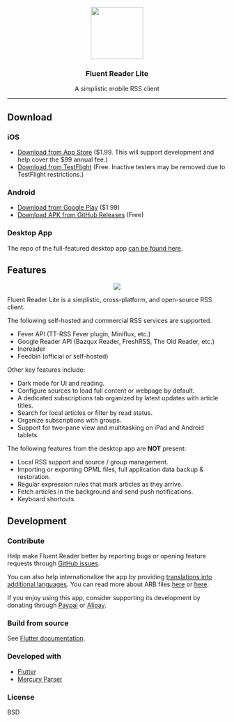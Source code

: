 <p align="center">
  <img width="120" height="120" src="https://github.com/yang991178/fluent-reader/raw/master/build/icon.png">
</p>
<h3 align="center">Fluent Reader Lite</h3>
<p align="center">A simplistic mobile RSS client</p>
<hr />

## Download

### iOS

- [Download from App Store](https://apps.apple.com/app/id1549611796) ($1.99. This will support development and help cover the $99 annual fee.)
- [Download from TestFlight](https://testflight.apple.com/join/9fwRtH8C) (Free. Inactive testers may be removed due to TestFlight restrictions.)

### Android

- [Download from Google Play](https://play.google.com/store/apps/details?id=me.hyliu.fluent_reader_lite) ($1.99)
- [Download APK from GitHub Releases](https://github.com/yang991178/fluent-reader-lite/releases) (Free)

### Desktop App

The repo of the full-featured desktop app [can be found here](https://github.com/yang991178/fluent-reader).

## Features

<p align="center">
  <img src="https://github.com/yang991178/fluent-reader-lite/raw/master/assets/demo/demo.png">
</p>

Fluent Reader Lite is a simplistic, cross-platform, and open-source RSS client.

The following self-hosted and commercial RSS services are supported.

- Fever API (TT-RSS Fever plugin, Miniflux, etc.)
- Google Reader API (Bazqux Reader, FreshRSS, The Old Reader, etc.)
- Inoreader
- Feedbin (official or self-hosted)

Other key features include:

- Dark mode for UI and reading.
- Configure sources to load full content or webpage by default.
- A dedicated subscriptions tab organized by latest updates with article titles.
- Search for local articles or filter by read status.
- Organize subscriptions with groups.
- Support for two-pane view and multitasking on iPad and Android tablets.

The following features from the desktop app are **NOT** present:

- Local RSS support and source / group management.
- Importing or exporting OPML files, full application data backup & restoration.
- Regular expression rules that mark articles as they arrive.
- Fetch articles in the background and send push notifications.
- Keyboard shortcuts.

## Development

### Contribute

Help make Fluent Reader better by reporting bugs or opening feature requests through [GitHub issues](https://github.com/yang991178/fluent-reader-lite/issues). 

You can also help internationalize the app by providing [translations into additional languages](https://github.com/yang991178/fluent-reader-lite/tree/master/lib/l10n). 
You can read more about ARB files [here](https://localizely.com/flutter-arb) or [here](https://github.com/google/app-resource-bundle/wiki/ApplicationResourceBundleSpecification). 

If you enjoy using this app, consider supporting its development by donating through [Paypal](https://www.paypal.me/yang991178) or [Alipay](https://hyliu.me/fluent-reader/imgs/alipay.jpg).

### Build from source

See [Flutter documentation](https://flutter.dev/docs).

### Developed with

- [Flutter](https://github.com/flutter/flutter)
- [Mercury Parser](https://github.com/postlight/mercury-parser)

### License

BSD
